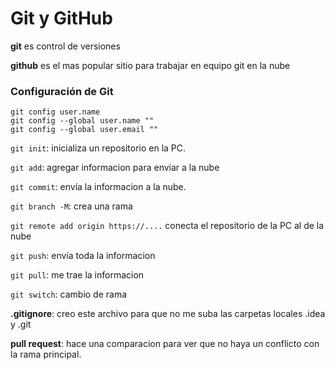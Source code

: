 # Git y GitHub

**git** es control de versiones

**github** es el mas popular sitio para trabajar en equipo git en la nube

### Configuración de Git
```
git config user.name
git config --global user.name ""
git config --global user.email ""
```

`git init`: inicializa un repositorio en la PC.

`git add`: agregar informacion para enviar a la nube

`git commit`: envía la informacion a la nube.

`git branch -M`: crea una rama

`git remote add origin https://....` conecta el repositorio de la PC al de la nube

`git push`: envía toda la informacion

`git pull`: me trae la informacion

`git switch`: cambio de rama

**.gitignore**: creo este archivo para que no me suba las carpetas locales .idea y .git

**pull request**: hace una comparacion para ver que no haya un conflicto con la rama principal.


